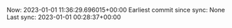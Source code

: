 Now: 2023-01-01 11:36:29.696015+00:00 Earliest commit since sync: None Last sync: 2023-01-01 00:28:37+00:00
